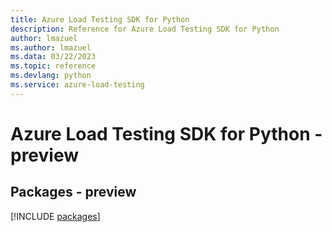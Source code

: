 ```yaml
---
title: Azure Load Testing SDK for Python
description: Reference for Azure Load Testing SDK for Python
author: lmazuel
ms.author: lmazuel
ms.data: 03/22/2023
ms.topic: reference
ms.devlang: python
ms.service: azure-load-testing
---
```

# Azure Load Testing SDK for Python - preview
## Packages - preview
[!INCLUDE [packages](load-testing-index.md)]